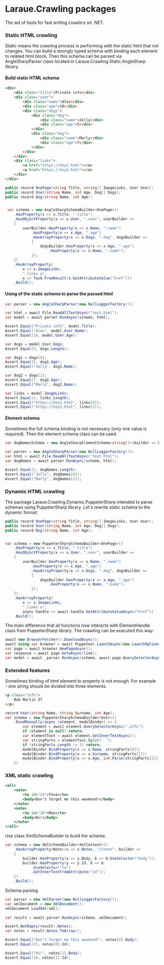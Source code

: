 # Laraue.Crawling packages

The set of tools for fast writing crawlers on .NET.

### Static HTML crawling

Static means the crawling process is performing with the static html that not changes.
You can build a strongly typed schema with binding each element to related html block.
Then this schema can be parsed via AngleSharpParser class located in Laraue.Crawling.Static.AngleSharp library.

#### Build static HTML schema

```html
<div>
    <div class="title">Private info</div>
    <div class="user">
        <div class="name">Alex</div>
        <div class="age">10</div>
        <div class="dogs">
            <div class="dog">
                <div class="name">Jelly</div>
                <div class="age">5</div>
            </div>
            <div class="dog">
                <div class="name">Marly</div>
                <div class="age">7</div>
            </div>
        </div>
    </div>
    <div class="links">
        <a href="https://hey1.html"></a>
        <a href="https://hey2.html"></a>
    </div>
</div>
```

```csharp
public record OnePage(string Title, string[] ImageLinks, User User);
public record User(string Name, int Age, Dog[] Dogs);
public record Dog(string Name, int Age);


 var schema = new AngleSharpSchemaBuilder<OnePage>()
    .HasProperty(x => x.Title, ".title")
    .HasObjectProperty(x => x.User, ".user", userBuilder =>
    {
        userBuilder.HasProperty(x => x.Name, ".name")
            .HasProperty(x => x.Age, ".age")
            .HasArrayProperty(x => x.Dogs, ".dog", dogsBuilder =>
            {
                dogsBuilder.HasProperty(x => x.Age, ".age")
                    .HasProperty(x => x.Name, ".name");
            });
    })
    .HasArrayProperty(
        x => x.ImageLinks,
        ".links a",
        x => Task.FromResult(x.GetAttributeValue("href")))
    .Build();
```

#### Using of the static schema to parse the passed html

```csharp
var parser = new AngleSharpParser(new NullLoggerFactory());

var html = await File.ReadAllTextAsync("test.html");
var model = await parser.RunAsync(schema, html);

Assert.Equal("Private info", model.Title);
Assert.Equal("Alex", model.User.Name);
Assert.Equal(10, model.User.Age);

var dogs = model.User.Dogs;
Assert.Equal(2, dogs.Length);

var dog1 = dogs[0];
Assert.Equal(5, dog1.Age);
Assert.Equal("Jelly", dog1.Name);

var dog2 = dogs[1];
Assert.Equal(7, dog2.Age);
Assert.Equal("Marly", dog2.Name);

var links = model.ImageLinks;
Assert.Equal(2, links.Length);
Assert.Equal("https://hey1.html", links[0]);
Assert.Equal("https://hey2.html", links[1]);
```

#### Element schema

Sometimes the full schema binding is not necessary (only one value is required). Then the element schema class can be used.

```csharp
var dogNamesSchema = new AngleSharpElementSchema<string[]>(builder => builder.UseSelector(".dog .name"));

var parser = new AngleSharpParser(new NullLoggerFactory());
var html = await File.ReadAllTextAsync("test.html");
var dogNames = await parser.RunAsync(schema, html);

Assert.Equal(2, dogNames.Length);
Assert.Equal("Jelly", dogNames[0]);
Assert.Equal("Marly", dogNames[1]);
```

### Dynamic HTML crawling

The package Laraue.Crawling.Dynamic.PuppeterSharp intended to parse schemas using PuppeterSharp library.
Let's rewrite static schema to the dynamic format:

```csharp
public record OnePage(string Title, string[] ImageLinks, User User);
public record User(string Name, int Age, Dog[] Dogs);
public record Dog(string Name, int Age);


var schema = new PuppeterSharpSchemaBuilder<OnePage>()
    .HasProperty(x => x.Title, ".title")
    .HasObjectProperty(x => x.User, ".user", userBuilder =>
    {
        userBuilder.HasProperty(x => x.Name, ".name")
            .HasProperty(x => x.Age, ".age")
            .HasArrayProperty(x => x.Dogs, ".dog", dogsBuilder =>
            {
                dogsBuilder.HasProperty(x => x.Age, ".age")
                    .HasProperty(x => x.Name, ".name");
            });
    })
    .HasArrayProperty(
        x => x.ImageLinks,
        ".links a",
        async handle => await handle.GetAttributeValueAsync("href"))
    .Build();
```

The main difference that all functions now interacts with ElementHandle class from PuppeterSharp library.
The crawling can be executed this way:

```csharp
await new BrowserFetcher().DownloadAsync();
await using var browser = await Puppeteer.LaunchAsync(new LaunchOptions());
var page = await browser.NewPageAsync();
var response = await page.GoToAsync(link);
var model = await _parser.RunAsync(schema, await page.QuerySelectorAsync("body"));
```

### Extended features

Sometimes binding of html element to property is not enough. For example - one string should
be divided into three elements.

```html
<p class="info">
    Bob Martin 37
</p>
```

```csharp
record User(string Name, string Surname, int Age);
var schema = new PuppeterSharpSchemaBuilder<User>()
    .BindManually(async (element, modelBinder) => {
        var element = await element.QuerySelectorAsync(".info");
        if (element is null) return;
        var elementText = await element.GetInnerTextAsync();
        var stringParts = elementText.Split(' ');
        if (stringParts.Length != 3) return;
        modelBinder.BindProperty(x => x.Name, stringParts[0]);
        modelBinder.BindProperty(x => x.Surname, stringParts[1]);
        modelBinder.BindProperty(x => x.Age, int.Parse(stringParts[2]));
    })
```

### XML static crawling

```xml
<all>
    <note>
        <to id="15">Tove</to>
        <body>Don't forget me this weekend!</body>
    </note>
    <note>
        <to id="16">Max</to>
        <body>Hi!</body>
    </note>
</all>
```

Use class XmlSchemaBuilder to build the schema. 

```csharp
var schema = new XmlSchemaBuilder<XmlContent>()
    .HasArrayProperty<Note>(x => x.Notes, "//note", builder =>
    {
        builder.HasProperty(y => y.Body, b => b.UseSelector("body"));
        builder.HasProperty(y => y.Id, b => b
            .UseSelector("to")
            .GetInnerTextFromAttribute("id"));
    })
    .Build();
```

Schema parsing
```csharp
var parser = new XmlParser(new NullLoggerFactory());
var xmlDocument = new XmlDocument();
xmlDocument.LoadXml(xml);
        
var result = await parser.RunAsync(schema, xmlDocument);

Assert.NotEmpty(result!.Notes);
var notes = result.Notes.ToArray();

Assert.Equal("Don't forget me this weekend!", notes[0].Body);
Assert.Equal(15, notes[0].Id);

Assert.Equal("Hi!", notes[1].Body);
Assert.Equal(16, notes[1].Id);
```